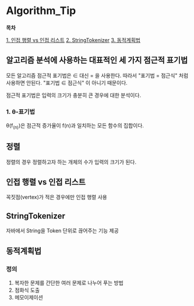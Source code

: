 # Algorithm_Tip

**목차**  

[1. 인접 행렬 vs 인접 리스트](#인접-행렬-vs-인접-리스트)
[2. StringTokenizer](#stringtokenizer)
[3. 동적계획법](#동적계획법)

## **알고리즘 분석에 사용하는 대표적인 세 가지 점근적 표기법**

모든 알고리즘 점근적 표기법은 &isin; 대신 = 을 사용한다. 따라서 "표기법 = 점근식" 처럼 사용하면 안된다. "표기법 &isin; 점근식" 이 아니기 때문이다.

점근적 표기법은 입력의 크기가 충분히 큰 경우에 대한 분석이다.

### 1. &theta;-표기법
&theta;(f<sub>(n)</sub>)은 점근적 증가율이 f(n)과 일치하는 모든 함수의 집합이다.


## **정렬**

정렬의 경우 정렬하고자 하는 개체의 수가 입력의 크기가 된다.

## **인접 행렬 vs 인접 리스트**

꼭짓점(vertex)가 적은 경우에만 인접 행렬 사용

## **StringTokenizer**

자바에서 String을 Token 단위로 끊어주는 기능 제공 

## **동적계획법**

### 정의

1. 복자한 문제를 간단한 여러 문제로 나누어 푸는 방법
2. 점화식 도출
3. 메모이제이션
